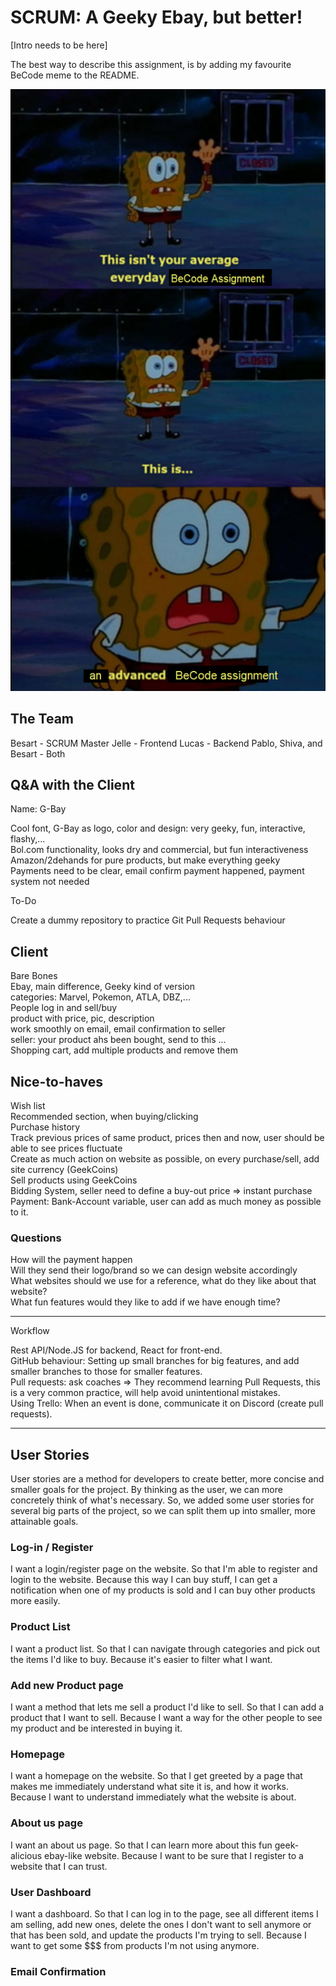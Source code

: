 # SCRUM: A Geeky Ebay, but better!
[Intro needs to be here]

The best way to describe this assignment, is by adding my favourite BeCode meme to the README.

![spongebob-meme](images/advanced-becode.png)

## The Team

Besart - SCRUM Master
Jelle - Frontend
Lucas - Backend
Pablo, Shiva, and Besart - Both

## Q&A with the Client

Name: G-Bay

Cool font, G-Bay as logo, color and design: very geeky, fun, interactive, flashy,... <br>
Bol.com functionality, looks dry and commercial, but fun interactiveness <br>
Amazon/2dehands for pure products, but make everything geeky <br>
Payments need to be clear, email confirm payment happened, payment system not needed <br>

To-Do

Create a dummy repository to practice Git Pull Requests behaviour

## Client

Bare Bones <br>
Ebay, main difference, Geeky kind of version <br>
categories: Marvel, Pokemon, ATLA, DBZ,... <br>
People log in and sell/buy <br>
product with price, pic, description <br>
work smoothly on email, email confirmation to seller <br>
seller: your product ahs been bought, send to this ... <br>
Shopping cart, add multiple products and remove them <br>

## Nice-to-haves

Wish list <br>
Recommended section, when buying/clicking <br>
Purchase history <br>
Track previous prices of same product, prices then and now, user should be able to see prices fluctuate <br>
Create as much action on website as possible, on every purchase/sell, add site currency (GeekCoins) <br>
Sell products using GeekCoins <br>
Bidding System, seller need to define a buy-out price => instant purchase <br>
Payment: Bank-Account variable, user can add as much money as possible to it.

### Questions

How will the payment happen <br>
Will they send their logo/brand so we can design website accordingly <br>
What websites should we use for a reference, what do they like about that website? <br>
What fun features would they like to add if we have enough time?

---

Workflow

Rest API/Node.JS for backend, React for front-end. <br>
GitHub behaviour: Setting up small branches for big features, and add smaller branches to those for smaller features. <br>
Pull requests: ask coaches => They recommend learning Pull Requests, this is a very common practice, will help avoid unintentional mistakes. <br>
Using Trello: When an event is done, communicate it on Discord (create pull requests). <br>

---

## User Stories
User stories are a method for developers to create better, more concise and smaller goals for the project.
By thinking as the user, we can more concretely think of what's necessary.
So, we added some user stories for several big parts of the project, so we can split them up into smaller, more attainable goals.

### Log-in / Register
I want a login/register page on the website.
So that I'm able to register and login to the website.
Because this way I can buy stuff, I can get a notification when one of my products is sold and I can buy other products more easily.

### Product List
I want a product list.
So that I can navigate through categories and pick out the items I'd like to buy.
Because it's easier to filter what I want.

### Add new Product page
I want a method that lets me sell a product I'd like to sell.
So that I can add a product that I want to sell.
Because I want a way for the other people to see my product and be interested in buying it.

### Homepage
I want a homepage on the website.
So that I get greeted by a page that makes me immediately understand what site it is, and how it works.
Because I want to understand immediately what the website is about.

### About us page
I want an about us page.
So that I can learn more about this fun geek-alicious ebay-like website.
Because I want to be sure that I register to a website that I can trust.

### User Dashboard
I want a dashboard.
So that I can log in to the page, see all different items I am selling, add new ones, delete the ones I don't want to sell anymore or that has been sold, and update the products I'm trying to sell.
Because I want to get some $$$ from products I'm not using anymore.

### Email Confirmation



